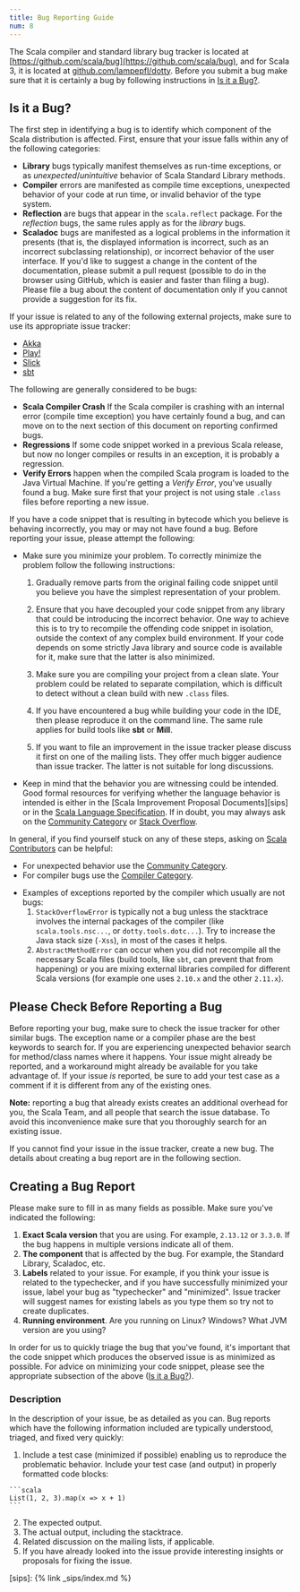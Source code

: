 ```yaml
---
title: Bug Reporting Guide
num: 8
---
```


The Scala compiler and standard library bug tracker is located at [https://github.com/scala/bug](https://github.com/scala/bug), and for Scala 3, it is located at [github.com/lampepfl/dotty](https://github.com/lampepfl/dotty/issues). Before you submit a bug make sure that it is certainly a bug by following instructions
in [Is it a Bug?](#is-it-a-bug).

## Is it a Bug?

The first step in identifying a bug is to identify which component of the Scala distribution is affected. First, ensure that your issue falls within any of the following categories:

 - **Library** bugs typically manifest themselves as run-time exceptions, or as *unexpected*/*unintuitive* behavior of Scala Standard Library methods.
 - **Compiler** errors are manifested as compile time exceptions, unexpected behavior of your code at run time, or invalid behavior of the type system.
 - **Reflection** are bugs that appear in the `scala.reflect` package. For the *reflection* bugs, the same rules apply as for the *library* bugs.
 - **Scaladoc** bugs are manifested as a logical problems in the information it presents (that is, the displayed information is incorrect, such as an incorrect subclassing relationship), or incorrect behavior of the user interface. If you'd like to suggest a change in the content of the documentation, please submit a pull request (possible to do in the browser using GitHub, which is easier and faster than filing a bug). Please file a bug about the content of documentation only if you cannot provide a suggestion for its fix.

If your issue is related to any of the following external projects, make sure to use its appropriate issue tracker:

 - [Akka](https://doc.akka.io/docs/akka/current/project/issue-tracking.html)
 - [Play!](https://github.com/playframework/Play20/issues)
 - [Slick](https://github.com/slick/slick/issues)
 - [sbt](https://github.com/sbt/sbt/issues)

The following are generally considered to be bugs:

- **Scala Compiler Crash** If the Scala compiler is crashing with an internal error (compile time exception) you have certainly found a bug, and can move on to the next section of this document on reporting confirmed bugs.
- **Regressions** If some code snippet worked in a previous Scala release, but now no longer compiles or results in an exception, it is probably a regression.
- **Verify Errors** happen when the compiled Scala program is loaded to the Java Virtual Machine. If you're getting a *Verify Error*, you've usually found a bug. Make sure first that your project is not using stale `.class` files before reporting a new issue.

If you have a code snippet that is resulting in bytecode which you believe is behaving incorrectly, you may or may not have found a bug. Before reporting your issue, please attempt the following:

* Make sure you minimize your problem. To correctly minimize the problem follow the following instructions:

   1. Gradually remove parts from the original failing code snippet until you believe you have the simplest representation of your problem.

   2. Ensure that you have decoupled your code snippet from any library that could be introducing the incorrect behavior. One way to achieve this is to try to recompile the offending code snippet in isolation, outside the context of any complex build environment. If your code depends on some strictly Java library and source code is available for it, make sure that the latter is also minimized.

   3. Make sure you are compiling your project from a clean slate. Your problem could be related to separate compilation, which is difficult to detect without a clean build with new `.class` files.

   4. If you have encountered a bug while building your code in the IDE, then please reproduce it on the command line. The same rule applies for build tools like **sbt** or **Mill**.

   5. If you want to file an improvement in the issue tracker please discuss it first on one of the mailing lists. They offer much bigger audience than issue tracker. The latter is not suitable for long discussions.

* Keep in mind that the behavior you are witnessing could be intended. Good formal resources for verifying whether the language behavior is intended is either in the [Scala Improvement Proposal Documents][sips] or in the [Scala Language Specification](https://www.scala-lang.org/files/archive/spec/2.13/). If in doubt, you may always ask on the [Community Category](https://contributors.scala-lang.org/c/community) or [Stack Overflow](https://stackoverflow.com/questions/tagged/scala).

In general, if you find yourself stuck on any of these steps, asking on [Scala Contributors](https://contributors.scala-lang.org/) can be helpful:

 - For unexpected behavior use the [Community Category](https://contributors.scala-lang.org/c/community).
 - For compiler bugs use the [Compiler Category](https://contributors.scala-lang.org/c/compiler).

* Examples of exceptions reported by the compiler which usually are not bugs:
  1. `StackOverflowError` is typically not a bug unless the stacktrace involves the internal packages of the compiler (like `scala.tools.nsc...`, or `dotty.tools.dotc...`). Try to increase the Java stack size (`-Xss`), in most of the cases it helps.
  2. `AbstractMethodError` can occur when you did not recompile all the necessary Scala files (build tools, like `sbt`, can prevent that from happening) or you are mixing external libraries compiled for different Scala versions (for example one uses `2.10.x` and the other `2.11.x`).

## Please Check Before Reporting a Bug

Before reporting your bug, make sure to check the issue tracker for other similar bugs. The exception name or a compiler phase are the best keywords to search for. If you are experiencing unexpected behavior search for method/class names where it happens. Your issue might already be reported, and a workaround might already be available for you take advantage of. If your issue *is* reported, be sure to add your test case as a comment if it is different from any of the existing ones.

**Note:** reporting a bug that already exists creates an additional overhead for you, the Scala Team, and all people that search the issue database. To avoid this inconvenience make sure that you thoroughly search for an existing issue.

If you cannot find your issue in the issue tracker, create a new bug. The details about creating a bug report are in the following section.

## Creating a Bug Report

Please make sure to fill in as many fields as possible. Make sure you've indicated the following:

 1. **Exact Scala version** that you are using. For example, `2.13.12` or `3.3.0`. If the bug happens in multiple versions indicate all of them.
 2. **The component** that is affected by the bug. For example, the Standard Library, Scaladoc, etc.
 3. **Labels** related to your issue. For example, if you think your issue is related to the typechecker, and if you have successfully minimized your issue, label your bug as "typechecker" and "minimized". Issue tracker will suggest names for existing labels as you type them so try not to create duplicates.
 4. **Running environment**. Are you running on Linux? Windows? What JVM version are you using?

In order for us to quickly triage the bug that you've found, it's important that the code snippet which produces the observed issue is as minimized as possible. For advice on minimizing your code snippet, please see the appropriate subsection of the above ([Is it a Bug?](#is-it-a-bug)).

### Description

In the description of your issue, be as detailed as you can. Bug reports which have the following information included are typically understood, triaged, and fixed very quickly:
1. Include a test case (minimized if possible) enabling us to reproduce the problematic behavior. Include your test
case (and output) in properly formatted code blocks:
~~~
```scala
List(1, 2, 3).map(x => x + 1)
```
~~~
2. The expected output.
3. The actual output, including the stacktrace.
4. Related discussion on the mailing lists, if applicable.
5. If you have already looked into the issue provide interesting insights or proposals for fixing the issue.

[sips]: {% link _sips/index.md %}
